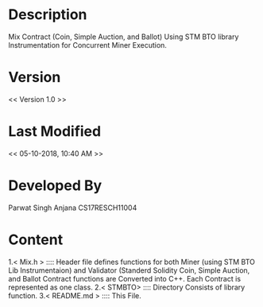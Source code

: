 # Description 
Mix Contract (Coin, Simple Auction, and Ballot) Using STM BTO library Instrumentation for Concurrent Miner Execution.

# Version
<< Version 1.0  >>

# Last Modified
<< 05-10-2018, 10:40 AM >>

# Developed By
Parwat Singh Anjana 
CS17RESCH11004

# Content
1.< Mix.h >     :::: Header file defines <Mix Smart Contract> functions for both Miner (using STM BTO Lib Instrumentaion) and Validator (Standerd Solidity Coin, Simple Auction, and Ballot Contract functions are Converted into C++. Each Contract is represented as one class.
2.< STMBTO>     :::: Directory Consists of <STM-BTO> library function.
3.< README.md > :::: This File.
